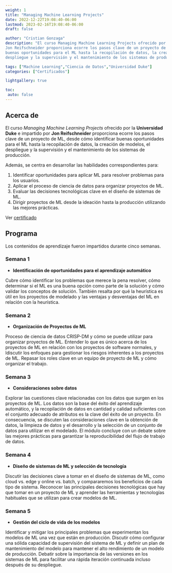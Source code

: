 ```yaml
---
weight: 1
title: "Managing Machine Learning Projects"
date: 2022-12-22T19:08:40-06:00
lastmod: 2023-02-16T19:08:40-06:00
draft: false

author: "Cristian Gonzaga"
description: "El curso Managing Machine Learning Projects ofrecido por la Universidad Duke e impartido por 
Jon Reifschneider proporciona ecorre los pasos clave de un proyecto de ML, desde cómo identificar 
buenas oportunidades para el ML hasta la recopilación de datos, la creación de modelos, el 
despliegue y la supervisión y el mantenimiento de los sistemas de producción."

tags: ["Machine Learning","Ciencia de Datos","Universidad Duke"]
categories: ["Certificados"]

lightgallery: true

toc:
 auto: false
---
```

<!--more-->

## Acerca de

El curso *Managing Machine Learning Projects* ofrecido por la **Universidad Duke** e impartido por 
**Jon Reifschneider** proporciona ecorre los pasos clave de un proyecto de ML, desde cómo identificar 
buenas oportunidades para el ML hasta la recopilación de datos, la creación de modelos, el 
despliegue y la supervisión y el mantenimiento de los sistemas de producción.

Además, se centra en desarrollar las habilidades correspondientes para: 
1. Identificar oportunidades para aplicar ML para resolver problemas para los usuarios.
2. Aplicar el proceso de ciencia de datos para organizar proyectos de ML.
3. Evaluar las decisiones tecnológicas clave en el diseño de sistemas de ML.
4. Dirigir proyectos de ML desde la ideación hasta la producción utilizando las mejores prácticas.

Ver [certificado](https://coursera.org/share/61ca1bfccc54e53a73d3711e7488d62e)

## Programa

Los contenidos de aprendizaje fueron impartidos durante cinco semanas.

### Semana 1
* **Identificación de oportunidades para el aprendizaje automático**

Cubre cómo identificar los problemas que merece la pena resolver, cómo determinar si el ML es 
una buena opción como parte de la solución y cómo validar los conceptos de solución. 
También resalta por qué la heurística es útil en los proyectos de modelado y las ventajas 
y desventajas del ML en relación con la heurística.

### Semana 2
* **Organización de Proyectos de ML**

Proceso de ciencia de datos CRISP-DM y cómo se puede utilizar para organizar proyectos de ML. 
Entender lo que es único acerca de los proyectos de ML en relación con los proyectos de software 
normales, y ldiscutir los enfoques para gestionar los riesgos inherentes a los proyectos de ML. 
Repasar los roles clave en un equipo de proyecto de ML y cómo organizar el trabajo.

### Semana 3
* **Consideraciones sobre datos**

Explorar las cuestiones clave relacionadas con los datos que surgen en los proyectos de ML. 
Los datos son la base del éxito del aprendizaje automático, y la recopilación de datos en 
cantidad y calidad suficientes con el conjunto adecuado de atributos es la clave del éxito de 
un proyecto. En consecuencia, se discuten las consideraciones clave en la obtención de datos, 
la limpieza de datos y el desarrollo y la selección de un conjunto de datos para 
utilizar en el modelado. El módulo concluye con un debate sobre las mejores prácticas para 
garantizar la reproducibilidad del flujo de trabajo de datos.

### Semana 4
* **Diseño de sistemas de ML y selección de tecnología**

Discutir las decisiones clave a tomar en el diseño de sistemas de ML, como cloud vs. edge y 
online vs. batch, y compararemos los beneficios de cada tipo de sistema. Reconocer las principales 
decisiones tecnológicas que hay que tomar en un proyecto de ML y aprender las herramientas 
y tecnologías habituales que se utilizan para crear modelos de ML.

### Semana 5
* **Gestión del ciclo de vida de los modelos**

Identificar y mitigar los principales problemas que experimentan los modelos de ML una vez que 
están en producción. Discutir cómo configurar una sólida capacidad de supervisión del sistema de 
ML y definir un plan de mantenimiento del modelo para mantener el alto rendimiento de un modelo 
de producción. Debatir sobre la importancia de las versiones en los sistemas de ML para facilitar 
una rápida iteración continuada incluso después de su despliegue.





